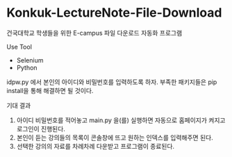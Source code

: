 # Konkuk-LectureNote-File-Download

건국대학교 학생들을 위한 E-campus 파일 다운로드 자동화 프로그램




Use Tool
- Selenium
- Python


idpw.py 에서 본인의 아이디와 비밀번호를 입력하도록 하자.
부족한 패키지들은 pip install을 통해 해결하면 될 것이다.


기대 결과
1. 아이디 비밀번호를 적어놓고 main.py 을(를) 실행하면 자동으로 홈페이지가 켜지고 로그인이 진행된다.
2. 본인이 듣는 강의들의 목록이 콘솔창에 뜨고 원하는 인덱스를 입력해주면 된다.
3. 선택한 강의의 자료를 차례차례 다운받고 프로그램이 종료된다.
